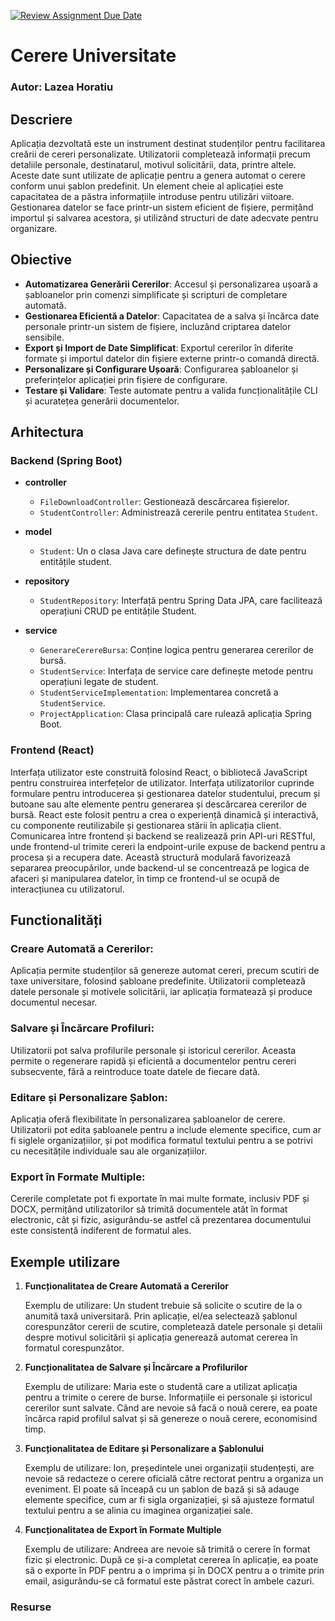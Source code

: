 [![Review Assignment Due Date](https://classroom.github.com/assets/deadline-readme-button-24ddc0f5d75046c5622901739e7c5dd533143b0c8e959d652212380cedb1ea36.svg)](https://classroom.github.com/a/Fk_hR3rN)

# Cerere Universitate
### Autor: Lazea Horatiu

## Descriere
Aplicația dezvoltată este un instrument destinat studenților pentru facilitarea creării de cereri personalizate. Utilizatorii completează informații precum detaliile personale, destinatarul, motivul solicitării, data, printre altele. Aceste date sunt utilizate de aplicație pentru a genera automat o cerere conform unui șablon predefinit. Un element cheie al aplicației este capacitatea de a păstra informațiile introduse pentru utilizări viitoare. Gestionarea datelor se face printr-un sistem eficient de fișiere, permițând importul și salvarea acestora, și utilizând structuri de date adecvate pentru organizare.

## Obiective
- **Automatizarea Generării Cererilor**: Accesul și personalizarea ușoară a șabloanelor prin comenzi simplificate și scripturi de completare automată.
- **Gestionarea Eficientă a Datelor**: Capacitatea de a salva și încărca date personale printr-un sistem de fișiere, incluzând criptarea datelor sensibile.
- **Export și Import de Date Simplificat**: Exportul cererilor în diferite formate și importul datelor din fișiere externe printr-o comandă directă.
- **Personalizare și Configurare Ușoară**: Configurarea șabloanelor și preferințelor aplicației prin fișiere de configurare.
- **Testare și Validare**: Teste automate pentru a valida funcționalitățile CLI și acuratețea generării documentelor.


## Arhitectura

### Backend (Spring Boot)
- **controller**
  - `FileDownloadController`: Gestionează descărcarea fișierelor.
  - `StudentController`: Administrează cererile pentru entitatea `Student`.

- **model**
  - `Student`: Un o clasa Java care definește structura de date pentru entitățile student.

- **repository**
  - `StudentRepository`: Interfață pentru Spring Data JPA, care facilitează operațiuni CRUD pe entitățile Student.

- **service**
  - `GenerareCerereBursa`: Conține logica pentru generarea cererilor de bursă.
  - `StudentService`: Interfața de service care definește metode pentru operațiuni legate de student.
  - `StudentServiceImplementation`: Implementarea concretă a `StudentService`.
  - `ProjectApplication`: Clasa principală care rulează aplicația Spring Boot.

### Frontend (React)

Interfața utilizator este construită folosind React, o bibliotecă JavaScript pentru construirea interfețelor de utilizator.
Interfața utilizatorilor cuprinde formulare pentru introducerea și gestionarea datelor studentului, precum și butoane sau alte elemente pentru generarea și descărcarea cererilor de bursă.
React este folosit pentru a crea o experiență dinamică și interactivă, cu componente reutilizabile și gestionarea stării în aplicația client.
Comunicarea între frontend și backend se realizează prin API-uri RESTful, unde frontend-ul trimite cereri la endpoint-urile expuse de backend pentru a procesa și a recupera date.
Această structură modulară favorizează separarea preocupărilor, unde backend-ul se concentrează pe logica de afaceri și manipularea datelor, în timp ce frontend-ul se ocupă de interacțiunea cu utilizatorul.


## Functionalități

### Creare Automată a Cererilor:

Aplicația permite studenților să genereze automat cereri, precum scutiri de taxe universitare, folosind șabloane predefinite. Utilizatorii completează datele personale și motivele solicitării, iar aplicația formatează și produce documentul necesar.

### Salvare și Încărcare Profiluri:

Utilizatorii pot salva profilurile personale și istoricul cererilor. Aceasta permite o regenerare rapidă și eficientă a documentelor pentru cereri subsecvente, fără a reintroduce toate datele de fiecare dată.

### Editare și Personalizare Șablon:

Aplicația oferă flexibilitate în personalizarea șabloanelor de cerere. Utilizatorii pot edita șabloanele pentru a include elemente specifice, cum ar fi siglele organizațiilor, și pot modifica formatul textului pentru a se potrivi cu necesitățile individuale sau ale organizațiilor.

### Export în Formate Multiple:

Cererile completate pot fi exportate în mai multe formate, inclusiv PDF și DOCX, permițând utilizatorilor să trimită documentele atât în format electronic, cât și fizic, asigurându-se astfel că prezentarea documentului este consistentă indiferent de formatul ales.


## Exemple utilizare

1. **Funcționalitatea de Creare Automată a Cererilor**

   Exemplu de utilizare:
   Un student trebuie să solicite o scutire de la o anumită taxă universitară. Prin aplicație, el/ea selectează șablonul corespunzător cererii de scutire, completează datele personale și detalii despre motivul solicitării și aplicația generează automat cererea în formatul corespunzător.

2. **Funcționalitatea de Salvare și Încărcare a Profilurilor**

   Exemplu de utilizare:
   Maria este o studentă care a utilizat aplicația pentru a trimite o cerere de burse. Informațiile ei personale și istoricul cererilor sunt salvate. Când are nevoie să facă o nouă cerere, ea poate încărca rapid profilul salvat și să genereze o nouă cerere, economisind timp.

3. **Funcționalitatea de Editare și Personalizare a Șablonului**

   Exemplu de utilizare:
   Ion, președintele unei organizații studențești, are nevoie să redacteze o cerere oficială către rectorat pentru a organiza un eveniment. El poate să înceapă cu un șablon de bază și să adauge elemente specifice, cum ar fi sigla organizației, și să ajusteze formatul textului pentru a se alinia cu imaginea organizației sale.

4. **Funcționalitatea de Export în Formate Multiple**

   Exemplu de utilizare:
   Andreea are nevoie să trimită o cerere în format fizic și electronic. După ce și-a completat cererea în aplicație, ea poate să o exporte în PDF pentru a o imprima și în DOCX pentru a o trimite prin email, asigurându-se că formatul este păstrat corect în ambele cazuri.



### Resurse



